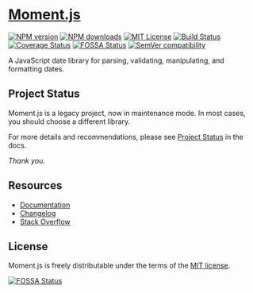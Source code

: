 [Moment.js](http://momentjs.com/)
=================================

[![NPM version](https://img.shields.io/npm/v/moment.svg?style=flat)](https://npmjs.org/package/moment) [![NPM downloads](https://img.shields.io/npm/dm/moment.svg?style=flat)](https://npmcharts.com/compare/moment?minimal=true) [![MIT License](https://img.shields.io/badge/license-MIT-blue.svg?style=flat)](LICENSE) [![Build Status](https://img.shields.io/travis/moment/moment/develop.svg?style=flat)](https://travis-ci.org/moment/moment) [![Coverage Status](https://coveralls.io/repos/moment/moment/badge.svg?branch=develop)](https://coveralls.io/r/moment/moment?branch=develop) [![FOSSA Status](https://app.fossa.io/api/projects/git%2Bhttps%3A%2F%2Fgithub.com%2Fmoment%2Fmoment.svg?type=shield)](https://app.fossa.io/projects/git%2Bhttps%3A%2F%2Fgithub.com%2Fmoment%2Fmoment?ref=badge_shield) [![SemVer compatibility](https://api.dependabot.com/badges/compatibility_score?dependency-name=moment&package-manager=npm_and_yarn&version-scheme=semver)](https://dependabot.com/compatibility-score.html?dependency-name=moment&package-manager=npm_and_yarn&version-scheme=semver)

A JavaScript date library for parsing, validating, manipulating, and formatting dates.

Project Status
--------------

Moment.js is a legacy project, now in maintenance mode. In most cases, you should choose a different library.

For more details and recommendations, please see [Project Status](https://momentjs.com/docs/#/-project-status/) in the docs.

*Thank you.*

Resources
---------

-   [Documentation](https://momentjs.com/docs/)
-   [Changelog](CHANGELOG.md)
-   [Stack Overflow](https://stackoverflow.com/questions/tagged/momentjs)

License
-------

Moment.js is freely distributable under the terms of the [MIT license](LICENSE).

[![FOSSA Status](https://app.fossa.io/api/projects/git%2Bhttps%3A%2F%2Fgithub.com%2Fmoment%2Fmoment.svg?type=large)](https://app.fossa.io/projects/git%2Bhttps%3A%2F%2Fgithub.com%2Fmoment%2Fmoment?ref=badge_large)
